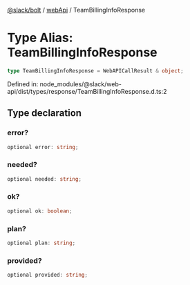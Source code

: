 [@slack/bolt](../../../../index.md) / [webApi](../index.md) / TeamBillingInfoResponse

# Type Alias: TeamBillingInfoResponse

```ts
type TeamBillingInfoResponse = WebAPICallResult & object;
```

Defined in: node\_modules/@slack/web-api/dist/types/response/TeamBillingInfoResponse.d.ts:2

## Type declaration

### error?

```ts
optional error: string;
```

### needed?

```ts
optional needed: string;
```

### ok?

```ts
optional ok: boolean;
```

### plan?

```ts
optional plan: string;
```

### provided?

```ts
optional provided: string;
```
